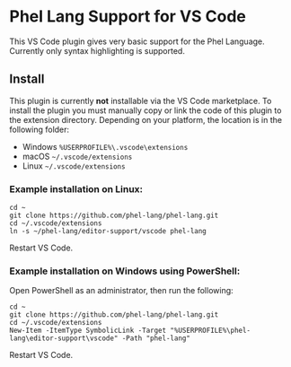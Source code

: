 # Phel Lang Support for VS Code

This VS Code plugin gives very basic support for the Phel Language. Currently only syntax highlighting is supported.

## Install

This plugin is currently __not__ installable via the VS Code marketplace. To install the plugin you must manually copy or link the code of this plugin to the extension directory. Depending on your platform, the location is in the following folder:

* Windows `%USERPROFILE%\.vscode\extensions`
* macOS `~/.vscode/extensions`
* Linux `~/.vscode/extensions`

### Example installation on Linux:

```
cd ~
git clone https://github.com/phel-lang/phel-lang.git
cd ~/.vscode/extensions
ln -s ~/phel-lang/editor-support/vscode phel-lang
```

Restart VS Code.

### Example installation on Windows using PowerShell:

Open PowerShell as an administrator, then run the following:

```
cd ~
git clone https://github.com/phel-lang/phel-lang.git
cd ~/.vscode/extensions
New-Item -ItemType SymbolicLink -Target "%USERPROFILE%\phel-lang\editor-support\vscode" -Path "phel-lang"
```

Restart VS Code.